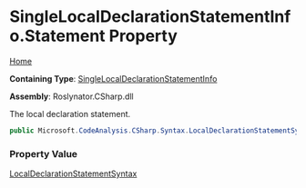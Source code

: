 # SingleLocalDeclarationStatementInfo\.Statement Property

[Home](../../../../../README.md)

**Containing Type**: [SingleLocalDeclarationStatementInfo](../README.md)

**Assembly**: Roslynator\.CSharp\.dll

  
The local declaration statement\.

```csharp
public Microsoft.CodeAnalysis.CSharp.Syntax.LocalDeclarationStatementSyntax Statement { get; }
```

### Property Value

[LocalDeclarationStatementSyntax](https://docs.microsoft.com/en-us/dotnet/api/microsoft.codeanalysis.csharp.syntax.localdeclarationstatementsyntax)

